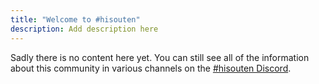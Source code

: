 ```yaml
---
title: "Welcome to #hisouten"
description: Add description here
---
```


Sadly there is no content here yet. You can still see all of the information about this community in various channels on the [#hisouten Discord](https://discord.gg/MbNzxpy).
